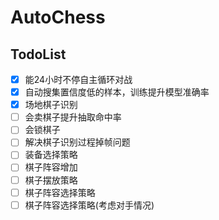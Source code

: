 # AutoChess

## TodoList
- [x] 能24小时不停自主循环对战
- [x] 自动搜集置信度低的样本，训练提升模型准确率
- [x] 场地棋子识别
- [ ] 会卖棋子提升抽取命中率
- [ ] 会锁棋子
- [ ] 解决棋子识别过程掉帧问题
- [ ] 装备选择策略
- [ ] 棋子阵容增加
- [ ] 棋子摆放策略
- [ ] 棋子阵容选择策略
- [ ] 棋子阵容选择策略(考虑对手情况)
